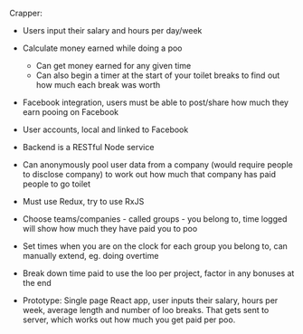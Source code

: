 Crapper:

* Users input their salary and hours per day/week
* Calculate money earned while doing a poo
    * Can get money earned for any given time
    * Can also begin a timer at the start of your toilet breaks to find out how much each break was worth
* Facebook integration, users must be able to post/share how much they earn pooing on Facebook
* User accounts, local and linked to Facebook
* Backend is a RESTful Node service
* Can anonymously pool user data from a company (would require people to disclose company) to work out how much that company has paid people to go toilet
* Must use Redux, try to use RxJS
* Choose teams/companies - called groups - you belong to, time logged will show how much they have paid you to poo
* Set times when you are on the clock for each group you belong to, can manually extend, eg. doing overtime
* Break down time paid to use the loo per project, factor in any bonuses at the end

* Prototype: Single page React app, user inputs their salary, hours per week, average length and number of loo breaks. That gets sent to server, which works out how much you get paid per poo.